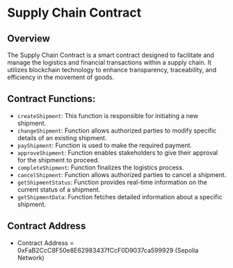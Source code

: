 # Supply Chain Contract

## Overview

The Supply Chain Contract is a smart contract designed to facilitate and manage the logistics and financial transactions within a supply chain. It utilizes blockchain technology to enhance transparency, traceability, and efficiency in the movement of goods.

## Contract Functions:

- `createShipment`: This function is responsible for initiating a new shipment.
- `changeShipment`: Function allows authorized parties to modify specific details of an existing shipment.
- `payShipment`: Function is used to make the required payment.
- `approveShipment`: Function enables stakeholders to give their approval for the shipment to proceed.
- `completeShipment`: Function finalizes the logistics process.
- `cancelShipment`: Function allows authorized parties to cancel a shipment.
- `getShipmentStatus`: Function provides real-time information on the current status of a shipment.
- `getShipmentData`: Function fetches detailed information about a specific shipment.

## Contract Address

- Contract Address = 0xFaB2CcC8F50e8E62983437fCcF0D9037ca599929 (Sepolia Network)
